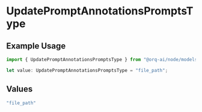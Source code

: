 # UpdatePromptAnnotationsPromptsType

## Example Usage

```typescript
import { UpdatePromptAnnotationsPromptsType } from "@orq-ai/node/models/operations";

let value: UpdatePromptAnnotationsPromptsType = "file_path";
```

## Values

```typescript
"file_path"
```